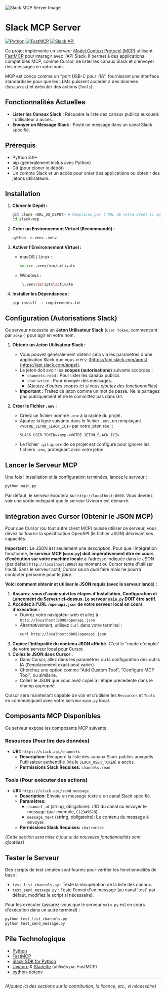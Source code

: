 ![Slack MCP Server Image](https://sdmntprpolandcentral.oaiusercontent.com/files/00000000-c464-620a-ad91-b5694175014a/raw?se=2025-05-04T15%3A23%3A48Z&sp=r&sv=2024-08-04&sr=b&scid=3e5296b7-b090-5a17-858e-479be7481d14&skoid=9370dd2b-ca43-4270-bed5-18b1b71f8fa0&sktid=a48cca56-e6da-484e-a814-9c849652bcb3&skt=2025-05-04T06%3A18%3A17Z&ske=2025-05-05T06%3A18%3A17Z&sks=b&skv=2024-08-04&sig=hPYzH/hNJIA2n17Kjghe1KvSFzpzJ1jJTSOw2ANOsQE%3D)

# Slack MCP Server

[![Python](https://img.shields.io/badge/Python-3.9+-blue.svg)](https://www.python.org/)
[![FastMCP](https://img.shields.io/badge/MCP-FastMCP-orange)](https://gofastmcp.com/)
[![Slack API](https://img.shields.io/badge/API-Slack-purple.svg)](https://api.slack.com/)

Ce projet implémente un serveur [Model Context Protocol (MCP)](https://gofastmcp.com/) utilisant [FastMCP](https://gofastmcp.com/) pour interagir avec l'API Slack. Il permet à des applications compatibles MCP, comme Cursor, de lister les canaux Slack et d'envoyer des messages en votre nom.

MCP est conçu comme un "port USB-C pour l'IA", fournissant une interface standardisée pour que les LLMs puissent accéder à des données (`Resources`) et exécuter des actions (`Tools`).

## Fonctionnalités Actuelles

- **Lister les Canaux Slack** : Récupère la liste des canaux publics auxquels l'utilisateur a accès.
- **Envoyer un Message Slack** : Poste un message dans un canal Slack spécifié.

## Prérequis

- Python 3.9+
- pip (généralement inclus avec Python)
- Git (pour cloner le dépôt)
- Un compte Slack et un accès pour créer des applications ou obtenir des jetons utilisateurs.

## Installation

1.  **Cloner le Dépôt :**

    ```bash
    git clone <URL_DU_DEPOT> # Remplacez par l'URL de votre dépôt si applicable
    cd slack-mcp
    ```

2.  **Créer un Environnement Virtuel (Recommandé) :**

    ```bash
    python -m venv .venv
    ```

3.  **Activer l'Environnement Virtuel :**

    - macOS / Linux :
      ```bash
      source .venv/bin/activate
      ```
    - Windows :
      ```bash
      .\.venv\Scripts\activate
      ```

4.  **Installer les Dépendances :**
    ```bash
    pip install -r requirements.txt
    ```

## Configuration (Autorisations Slack)

Ce serveur nécessite un **Jeton Utilisateur Slack** (`user token`, commençant par `xoxp-`) pour agir en votre nom.

1.  **Obtenir un Jeton Utilisateur Slack :**

    - Vous pouvez généralement obtenir cela via les paramètres d'une application Slack que vous créez ([https://api.slack.com/apps](https://api.slack.com/apps)).
    - Le jeton doit avoir les **scopes (autorisations)** suivants accordés :
      - `channels:read` : Pour lister les canaux publics.
      - `chat:write` : Pour envoyer des messages.
      - _(Ajoutez d'autres scopes ici si vous ajoutez des fonctionnalités)_
    - **Important :** Traitez ce jeton comme un mot de passe. Ne le partagez pas publiquement et ne le committez pas dans Git.

2.  **Créer le Fichier `.env` :**
    - Créez un fichier nommé `.env` à la racine du projet.
    - Ajoutez la ligne suivante dans le fichier `.env`, en remplaçant `<VOTRE_JETON_SLACK_ICI>` par votre jeton réel :
      ```dotenv
      SLACK_USER_TOKEN=xoxp-<VOTRE_JETON_SLACK_ICI>
      ```
    - Le fichier `.gitignore` de ce projet est configuré pour ignorer les fichiers `.env`, protégeant ainsi votre jeton.

## Lancer le Serveur MCP

Une fois l'installation et la configuration terminées, lancez le serveur :

```bash
python main.py
```

Par défaut, le serveur écoutera sur `http://localhost:8000`. Vous devriez voir une sortie indiquant que le serveur Uvicorn est démarré.

## Intégration avec Cursor (Obtenir le JSON MCP)

Pour que Cursor (ou tout autre client MCP) puisse utiliser ce serveur, vous devez lui fournir la spécification OpenAPI (le fichier JSON) décrivant ses capacités.

**Important :** Le JSON est seulement une _description_. Pour que l'intégration fonctionne, **le serveur MCP (`main.py`) doit impérativement être en cours d'exécution sur votre machine locale** à l'adresse indiquée dans le JSON (par défaut `http://localhost:8000`) au moment où Cursor tente d'utiliser l'outil. Sans le serveur actif, Cursor saura _quoi_ faire mais ne pourra contacter personne pour le _faire_.

**Voici comment obtenir et utiliser le JSON requis (avec le serveur lancé) :**

1.  **Assurez-vous d'avoir suivi les étapes d'Installation, Configuration et Lancement du Serveur ci-dessus. Le serveur `main.py` DOIT être actif.**
2.  **Accédez à l'URL `/openapi.json` de votre serveur local en cours d'exécution :**
    - Ouvrez votre navigateur web et allez à : `http://localhost:8000/openapi.json`
    - _Alternativement_, utilisez `curl` dans votre terminal :
      ```bash
      curl http://localhost:8000/openapi.json
      ```
3.  **Copiez l'intégralité du contenu JSON affiché.** C'est le "mode d'emploi" de votre serveur local pour Cursor.
4.  **Collez le JSON dans Cursor :**
    - Dans Cursor, allez dans les paramètres ou la configuration des outils IA (l'emplacement exact peut varier).
    - Cherchez une option comme "Add Custom Tool", "Configure MCP Tool", ou similaire.
    - Collez le JSON que vous avez copié à l'étape précédente dans le champ approprié.

Cursor sera maintenant capable de voir et d'utiliser les `Resources` et `Tools` en communiquant avec votre serveur `main.py` local.

## Composants MCP Disponibles

Ce serveur expose les composants MCP suivants :

### Resources (Pour lire des données)

- **URI:** `https://slack.api/channels`
  - **Description:** Récupère la liste des canaux Slack publics auxquels l'utilisateur authentifié (via le `SLACK_USER_TOKEN`) a accès.
  - **Permissions Slack Requises:** `channels:read`

### Tools (Pour exécuter des actions)

- **URI:** `https://slack.api/send_message`
  - **Description:** Envoie un message texte à un canal Slack spécifié.
  - **Paramètres:**
    - `channel_id` (string, obligatoire): L'ID du canal où envoyer le message (par exemple, `C12345678`).
    - `message_text` (string, obligatoire): Le contenu du message à envoyer.
  - **Permissions Slack Requises:** `chat:write`

_(Cette section sera mise à jour si de nouvelles fonctionnalités sont ajoutées)_

## Tester le Serveur

Des scripts de test simples sont fournis pour vérifier les fonctionnalités de base :

- `test_list_channels.py` : Teste la récupération de la liste des canaux.
- `test_send_message.py` : Teste l'envoi d'un message (au canal 'test' par défaut, modifiez le script si nécessaire).

Pour les exécuter (assurez-vous que le serveur `main.py` est en cours d'exécution dans un autre terminal) :

```bash
python test_list_channels.py
python test_send_message.py
```

## Pile Technologique

- [Python](https://www.python.org/)
- [FastMCP](https://gofastmcp.com/)
- [Slack SDK for Python](https://slack.dev/python-slack-sdk/)
- [Uvicorn](https://www.uvicorn.org/) & [Starlette](https://www.starlette.io/) (utilisés par FastMCP)
- [python-dotenv](https://github.com/theskumar/python-dotenv)

---

_(Ajoutez ici des sections sur la contribution, la licence, etc., si nécessaire)_
